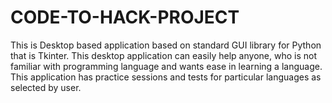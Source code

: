 # CODE-TO-HACK-PROJECT
This is Desktop based application based on standard GUI library for Python that is Tkinter. This desktop application can easily help anyone, who is not familiar with programming language and wants ease in learning a language. This application has practice sessions and tests for particular languages as selected by user.
